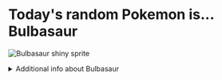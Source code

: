 # Today's random Pokemon is... Bulbasaur

![Bulbasaur shiny sprite](https://raw.githubusercontent.com/PokeAPI/sprites/master/sprites/pokemon/shiny/1.png)

<details>
<summary>Additional info about Bulbasaur</summary>

| srpite type | image |
|------|------|
| back_default | ![Bulbasaur back_default sprite](https://raw.githubusercontent.com/PokeAPI/sprites/master/sprites/pokemon/back/1.png) |
| back_shiny | ![Bulbasaur back_shiny sprite](https://raw.githubusercontent.com/PokeAPI/sprites/master/sprites/pokemon/back/shiny/1.png) |
| front_default | ![Bulbasaur front_default sprite](https://raw.githubusercontent.com/PokeAPI/sprites/master/sprites/pokemon/1.png) | </details>